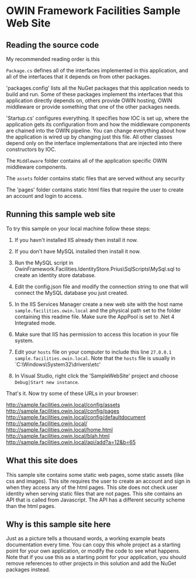 ﻿# OWIN Framework Facilities Sample Web Site

## Reading the source code

My recommended reading order is this

`Package.cs` defines all of the interfaces implemented in this application, and all of the interfaces that it depends on from other packages.

'packages.config' lists all the NuGet packages that this application needs to build and run. Some of these 
packages implement ths interfaces that this application directly depends on, others provide OWIN hosting, OWIN middleware or provide something
that one of the other packages needs.

'Startup.cs' configures everything. It specifies how IOC is set up, where the application gets its configuration
from and how the middleware components are chained into the OWIN pipeline. You can change everything about how the
application is wired up by changing just this file. All other classes depend only on the interface implementations
that are injected into there constructors by IOC.

The `Middleware` folder contains all of the application specific OWIN middleware components.

The `assets` folder contains static files that are served without any security

The 'pages' folder contains static html files that require the user to create an account and login to access.

## Running this sample web site

To try this sample on your local machine follow these steps:

1. If you havn't installed IIS already then install it now.

2. If you don't have MySQL installed then install it now.

3. Run the MySQL script in OwinFramework.Facilities.IdentityStore.Prius\SqlScripts\MySql.sql to create an identity store database.

4. Edit the config.json file and modify the connection string to one that will connect the MySQL database you just created.

5. In the IIS Services Manager create a new web site with the host name `sample.facilities.owin.local` and the physical path set to the folder containing this readme file. Make sure the AppPool is set to .Net 4 Integrated mode.

6. Make sure that IIS has permission to access this location in your file system.

7. Edit your `hosts` file on your computer to include this line `27.0.0.1 sample.facilities.owin.local`. Note that the `hosts` file is usually in `C:\Windows\System32\drivers\etc'

8. In Visual Studio, right click the 'SampleWebSite' project and choose `Debug|Start new instance`.

That's it. Now try some of these URLs in your browser:

http://sample.facilities.owin.local/config/assets
http://sample.facilities.owin.local/config/pages
http://sample.facilities.owin.local/config/defaultdocument
http://sample.facilities.owin.local/
http://sample.facilities.owin.local/home.html
http://sample.facilities.owin.local/blah.html
http://sample.facilities.owin.local/api/add?a=12&b=65

## What this site does

This sample site contains some static web pages, some static assets (like css and images).
This site requires the user to create an account and sign in when they access any of the html pages.
This site does not check user identity when serving static files that are not pages.
This site contains an API that is called from Javascript. The API has a different security scheme than the html pages.

## Why is this sample site here

Just as a picture tells a thousand words, a working example beats documentation every time. You can copy this whole
project as a starting point for your own application, or modify the code to see what happens. Note that if you use this
as a starting point for your application, you should remove references to other projects in this solution and add the
NuGet packages instead.
